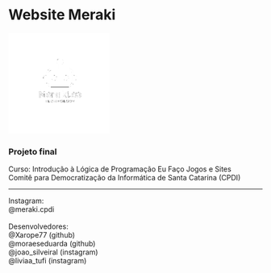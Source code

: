 # Website Meraki
<img src="Arquivos/png_20220328_190716_0000.png" style="width:200px">
<h3>Projeto final</h3>
Curso: Introdução à Lógica de Programação Eu Faço Jogos e Sites <br> Comitê para Democratização da Informática de Santa Catarina (CPDI)
<hr>
Instagram: <br> @meraki.cpdi <br>
<br>
Desenvolvedores: 
<br>
@Xarope77 (github)
<br>
@moraeseduarda (github)
<br>
@joao_silveiral (instagram)
<br>
@liviaa_tufi (instagram)
